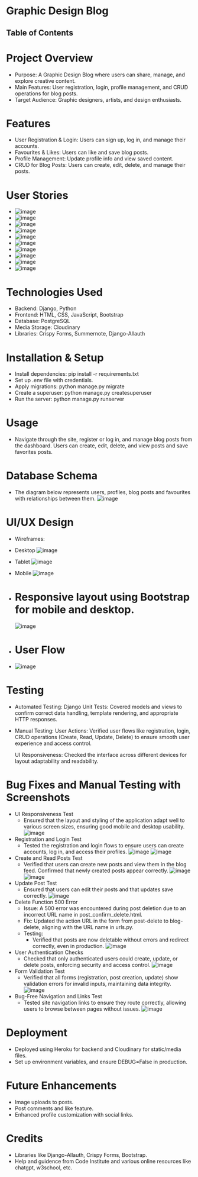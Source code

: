 # Graphic Design Blog
## Table of Contents

# Project Overview
- Purpose: A Graphic Design Blog where users can share, manage, and explore creative content.
- Main Features: User registration, login, profile management, and CRUD operations for blog posts.
- Target Audience: Graphic designers, artists, and design enthusiasts.

# Features
- User Registration & Login: Users can sign up, log in, and manage their accounts.
- Favourites & Likes: Users can like and save blog posts.
- Profile Management: Update profile info and view saved content.
- CRUD for Blog Posts: Users can create, edit, delete, and manage their posts.

# User Stories
- ![image](https://github.com/user-attachments/assets/a1b61106-569a-4278-a9af-8d22bd0ad59b)
- ![image](https://github.com/user-attachments/assets/b93cb7e3-0ede-4919-9900-f519c669823a)
- ![image](https://github.com/user-attachments/assets/72095ec6-41a0-451e-81fb-e61065b95327)
- ![image](https://github.com/user-attachments/assets/f402b72f-b4f2-4f7b-9706-275501a95831)
- ![image](https://github.com/user-attachments/assets/99fc1a92-3dfc-4b54-a372-5956fce324d2)
- ![image](https://github.com/user-attachments/assets/211a32ed-e65a-4287-a0ff-d3449039d0b9)
- ![image](https://github.com/user-attachments/assets/a981b974-63d7-4181-bcc6-a6f950db9782)
- ![image](https://github.com/user-attachments/assets/b74a99c4-2a30-40ce-94d9-ee94bd23764d)
- ![image](https://github.com/user-attachments/assets/3d9d2a5c-c8b2-444a-85bf-5996f53978ac)
- ![image](https://github.com/user-attachments/assets/4ac00a82-0d84-45ee-be6f-f12d1c1594f1)

# Technologies Used
- Backend: Django, Python
- Frontend: HTML, CSS, JavaScript, Bootstrap
- Database: PostgreSQL
- Media Storage: Cloudinary
- Libraries: Crispy Forms, Summernote, Django-Allauth

# Installation & Setup
- Install dependencies: pip install -r requirements.txt
- Set up .env file with credentials.
- Apply migrations: python manage.py migrate
- Create a superuser: python manage.py createsuperuser
- Run the server: python manage.py runserver

# Usage
- Navigate through the site, register or log in, and manage blog posts from the dashboard. Users can create, edit, delete, and view posts and save favorites posts.

# Database Schema
- The diagram below represents users, profiles, blog posts and favourites with relationships between them.
![image](https://github.com/user-attachments/assets/147164a1-b75a-46fe-901c-2298c4f4a803)

# UI/UX Design
- Wireframes:
- Desktop ![image](https://github.com/user-attachments/assets/ca57f0a7-73a3-42cc-9d14-156a7207bfae)
- Tablet ![image](https://github.com/user-attachments/assets/4a4444b6-cf4a-4af7-86c1-ea1e2696d961)
- Mobile ![image](https://github.com/user-attachments/assets/ab6dcc47-2a48-4fb9-b06c-78082f328855)


- # Responsive layout using Bootstrap for mobile and desktop.
  ![image](https://github.com/user-attachments/assets/ebe95a08-90a4-4379-8489-f7262d562800)

- # User Flow
- ![image](https://github.com/user-attachments/assets/ea733ea5-38fa-4e1e-a640-e504198872e9)

# Testing
- Automated Testing:
   Django Unit Tests: Covered models and views to confirm correct data handling, template rendering, and appropriate HTTP responses.
- Manual Testing: 
   User Actions: Verified user flows like registration, login, CRUD operations (Create, Read, Update, Delete) to ensure smooth user experience and access control.
  
   UI Responsiveness: Checked the interface across different devices for layout adaptability and readability.
  
# Bug Fixes and Manual Testing with Screenshots
- UI Responsiveness Test
   - Ensured that the layout and styling of the application adapt well to various screen sizes, ensuring good mobile and desktop usability.
  ![image](https://github.com/user-attachments/assets/99046d14-be0f-430a-81f1-1e2c596c8c62)
- Registration and Login Test
  - Tested the registration and login flows to ensure users can create accounts, log in, and access their profiles.
  ![image](https://github.com/user-attachments/assets/5976ac7b-d552-4d7c-adc3-e3ee4476352d)
  ![image](https://github.com/user-attachments/assets/8fdc7034-ea4d-4094-9407-fca6257777a0)
- Create and Read Posts Test
  - Verified that users can create new posts and view them in the blog feed. Confirmed that newly created posts appear correctly.
  ![image](https://github.com/user-attachments/assets/01f84240-1dcc-4faa-ad4f-6216c4344fd9)
  ![image](https://github.com/user-attachments/assets/fbf7e2d4-ce3f-4869-93dc-29bdee31376c)
- Update Post Test
  - Ensured that users can edit their posts and that updates save correctly.
  ![image](https://github.com/user-attachments/assets/916d8e36-601e-416f-819c-6875a1f949f6)
- Delete Function 500 Error
  - Issue: A 500 error was encountered during post deletion due to an incorrect URL name in post_confirm_delete.html.
  - Fix: Updated the action URL in the form from post-delete to blog-delete, aligning with the URL name in urls.py.
  - Testing:
    - Verified that posts are now deletable without errors and redirect correctly, even in production.
  ![image](https://github.com/user-attachments/assets/0135edf2-2131-423a-9d10-489fb0fcf251)
- User Authentication Checks
  - Checked that only authenticated users could create, update, or delete posts, enforcing security and access control.
  ![image](https://github.com/user-attachments/assets/8c6c8454-657c-489e-ae23-a0a6e0d149e2)
- Form Validation Test
  - Verified that all forms (registration, post creation, update) show validation errors for invalid inputs, maintaining data integrity.
  ![image](https://github.com/user-attachments/assets/d5b6a56b-cb02-4938-98f7-3cd3061ca490)
- Bug-Free Navigation and Links Test
  - Tested site navigation links to ensure they route correctly, allowing users to browse between pages without issues.
  ![image](https://github.com/user-attachments/assets/b12c38f7-e40f-4703-908f-0a4f3a4a6ec4)

# Deployment
- Deployed using Heroku for backend and Cloudinary for static/media files.
- Set up environment variables, and ensure DEBUG=False in production.

 # Future Enhancements
- Image uploads to posts.
- Post comments and like feature.
- Enhanced profile customization with social links.

# Credits
- Libraries like Django-Allauth, Crispy Forms, Bootstrap.
- Help and guidence from Code Institute and various online resources like chatgpt, w3school, etc.
